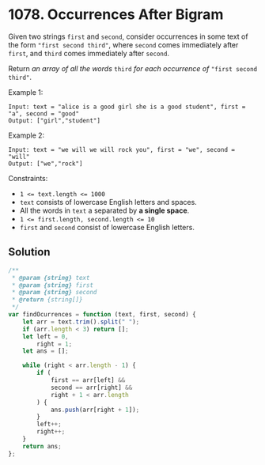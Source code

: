 # 1078. Occurrences After Bigram

Given two strings `first` and `second`, consider occurrences in some text of the form `"first second third"`, where `second` comes immediately after `first`, and `third` comes immediately after `second`.

Return _an array of all the words_ `third` _for each occurrence of_ `"first second third"`.

Example 1:

```
Input: text = "alice is a good girl she is a good student", first = "a", second = "good"
Output: ["girl","student"]
```

Example 2:

```
Input: text = "we will we will rock you", first = "we", second = "will"
Output: ["we","rock"]
```

Constraints:

-   `1 <= text.length <= 1000`
-   `text` consists of lowercase English letters and spaces.
-   All the words in `text` a separated by **a single space**.
-   `1 <= first.length, second.length <= 10`
-   `first` and `second` consist of lowercase English letters.

## Solution

```js
/**
 * @param {string} text
 * @param {string} first
 * @param {string} second
 * @return {string[]}
 */
var findOcurrences = function (text, first, second) {
    let arr = text.trim().split(" ");
    if (arr.length < 3) return [];
    let left = 0,
        right = 1;
    let ans = [];

    while (right < arr.length - 1) {
        if (
            first == arr[left] &&
            second == arr[right] &&
            right + 1 < arr.length
        ) {
            ans.push(arr[right + 1]);
        }
        left++;
        right++;
    }
    return ans;
};
```
